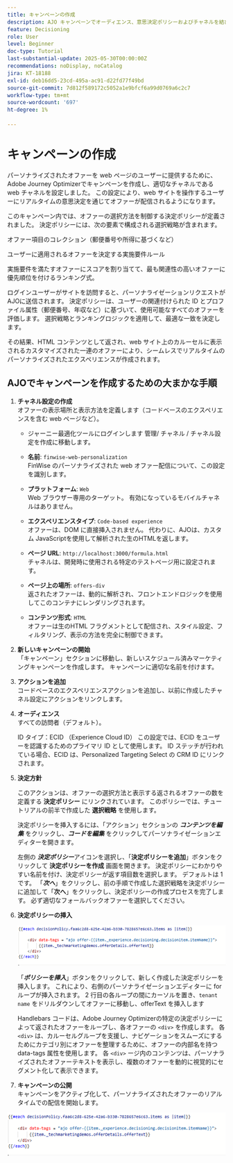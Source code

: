 ```yaml
---
title: キャンペーンの作成
description: AJO キャンペーンでオーディエンス、意思決定ポリシーおよびチャネルを結び付け、顧客のタッチポイントをまたいで適切なタイミングでパーソナライズされたオファーを提供する方法を説明します。
feature: Decisioning
role: User
level: Beginner
doc-type: Tutorial
last-substantial-update: 2025-05-30T00:00:00Z
recommendations: noDisplay, noCatalog
jira: KT-18188
exl-id: deb16dd5-23cd-495a-ac91-d22fd77f49bd
source-git-commit: 7d812f589172c5052a1e9bfcf6a99d0769a6c2c7
workflow-type: tm+mt
source-wordcount: '697'
ht-degree: 1%

---
```


# キャンペーンの作成

パーソナライズされたオファーを web ページのユーザーに提供するために、Adobe Journey Optimizerでキャンペーンを作成し、適切なチャネルである web チャネルを設定しました。 この設定により、web サイトを操作するユーザーにリアルタイムの意思決定を通じてオファーが配信されるようになります。

このキャンペーン内では、オファーの選択方法を制御する決定ポリシーが定義されました。 決定ポリシーには、次の要素で構成される選択戦略が含まれます。

オファー項目のコレクション（郵便番号や所得に基づくなど）

ユーザーに適用されるオファーを決定する実施要件ルール

実施要件を満たすオファーにスコアを割り当てて、最も関連性の高いオファーに優先順位を付けるランキング式。

ログインユーザーがサイトを訪問すると、パーソナライゼーションリクエストがAJOに送信されます。 決定ポリシーは、ユーザーの関連付けられた ID とプロファイル属性（郵便番号、年収など）に基づいて、使用可能なすべてのオファーを評価します。 選択戦略とランキングロジックを適用して、最適な一致を決定します。

その結果、HTML コンテンツとして返され、web サイト上のカルーセルに表示されるカスタマイズされた一連のオファーにより、シームレスでリアルタイムのパーソナライズされたエクスペリエンスが作成されます。


## AJOでキャンペーンを作成するための大まかな手順

1. **チャネル設定の作成**\
   オファーの表示場所と表示方法を定義します（コードベースのエクスペリエンスを含む web ページなど）。
   - ジャーニー最適化ツールにログインします
管理/ チャネル / チャネル設定を作成に移動します。
   - **名前**: `finwise-web-personalization`\
     FinWise のパーソナライズされた web オファー配信について、この設定を識別します。

   - **プラットフォーム**: `Web`\
     Web ブラウザー専用のターゲット。 有効になっているモバイルチャネルはありません。

   - **エクスペリエンスタイプ**: `Code-based experience`\
     オファーは、DOM に直接挿入されません。 代わりに、AJOは、カスタム JavaScriptを使用して解析された生のHTMLを返します。

   - **ページ URL**: `http://localhost:3000/formula.html`\
     チャネルは、開発時に使用される特定のテストページ用に設定されます。

   - **ページ上の場所**: `offers-div`\
     返されたオファーは、動的に解析され、フロントエンドロジックを使用してこのコンテナにレンダリングされます。

   - **コンテンツ形式**: `HTML`\
     オファーは生のHTML フラグメントとして配信され、スタイル設定、フィルタリング、表示の方法を完全に制御できます。


2. **新しいキャンペーンの開始**\
   「キャンペーン」セクションに移動し、新しいスケジュール済みマーケティングキャンペーンを作成します。 キャンペーンに適切な名前を付けます。


3. **アクションを追加**\
   コードベースのエクスペリエンスアクションを追加し、以前に作成したチャネル設定にアクションをリンクします。



4. **オーディエンス**\
   すべての訪問者（デフォルト）。

   ID タイプ：ECID （Experience Cloud ID）
この設定では、ECID をユーザーを認識するためのプライマリ ID として使用します。 ID ステッチが行われている場合、ECID は、Personalized Targeting Select の CRM ID にリンクされます。

5. **決定方針**


   このアクションは、オファーの選択方法と表示する返されるオファーの数を定義する **決定ポリシー** にリンクされています。 このポリシーでは、チュートリアルの前半で作成した **選択戦略** を使用します。

   決定ポリシーを挿入するには、「アクション」セクションの **_コンテンツを編集_** をクリックし、**_コードを編集_** をクリックしてパーソナライゼーションエディターを開きます。

   左側の _&#x200B;**決定ポリシー**&#x200B;_ アイコンを選択し、「**決定ポリシーを追加**」ボタンをクリックして **決定ポリシーを作成** 画面を開きます。 決定ポリシーにわかりやすい名前を付け、決定ポリシーが返す項目数を選択します。 デフォルトは 1 です。
「**_次へ_**」をクリックし、前の手順で作成した選択戦略を決定ポリシーに追加して「**次へ**」をクリックし、決定ポリシーの作成プロセスを完了します。 必ず適切なフォールバックオファーを選択してください。

6. **決定ポリシーの挿入**

   ![personalization-editor](assets/personalization-editor.png)

   「_&#x200B;**ポリシーを挿入**&#x200B;_」ボタンをクリックして、新しく作成した決定ポリシーを挿入します。 これにより、右側のパーソナライゼーションエディターに for ループが挿入されます。
2 行目の各ループの間にカーソルを置き、`tenant name` をドリルダウンしてオファーに移動し、offerText を挿入します


   Handlebars コードは、Adobe Journey Optimizerの特定の決定ポリシーによって返されたオファーをループし、各オファーの `<div>` を作成します。 各 `<div>` は、カルーセルグループを支援し、ナビゲーションをスムーズにするためにカテゴリ別にオファーを整理するために、オファーの内部名を持つ data-tags 属性を使用します。 各 `<div>` ージ内のコンテンツは、パーソナライズされたオファーテキストを表示し、複数のオファーを動的に視覚的にセグメント化して表示できます。


7. **キャンペーンの公開**\
   キャンペーンをアクティブ化して、パーソナライズされたオファーのリアルタイムでの配信を開始します。

![img](assets/personalization-editor.png)
